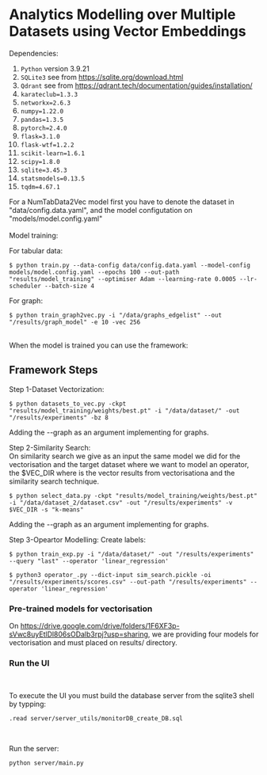 # Analytics Modelling over Multiple Datasets using Vector Embeddings

Dependencies:

1. `Python` version 3.9.21
2. `SQLite3` see from https://sqlite.org/download.html
3. `Qdrant` see from https://qdrant.tech/documentation/guides/installation/
4. `karateclub=1.3.3`
5. `networkx=2.6.3`
6. `numpy=1.22.0 `
7. `pandas=1.3.5`
8. `pytorch=2.4.0`
9. `flask=3.1.0`
10. `flask-wtf=1.2.2`
11. `scikit-learn=1.6.1`
12. `scipy=1.8.0`
13. `sqlite=3.45.3`
14. `statsmodels=0.13.5`
15. `tqdm=4.67.1`

For a NumTabData2Vec model first you have to denote the dataset in "data/config.data.yaml", and the model configutation on "models/model.config.yaml"
</br>
</br>
Model training:

For tabular data:

```
$ python train.py --data-config data/config.data.yaml --model-config models/model.config.yaml --epochs 100 --out-path "results/model_training" --optimiser Adam --learning-rate 0.0005 --lr-scheduler --batch-size 4
```

For graph:
```
$ python train_graph2vec.py -i "/data/graphs_edgelist" --out "/results/graph_model" -e 10 -vec 256
```

</br>
When the model is trained you can use the framework:

## Framework Steps

Step 1-Dataset Vectorization:
```
$ python datasets_to_vec.py -ckpt "results/model_training/weights/best.pt" -i "/data/dataset/" -out "/results/experiments" -bz 8
```
Adding the --graph as an argument implementing for graphs.

Step 2-Similarity Search:
</br>
On similarity search we give as an input the same model we did for the vectorisation and the target dataset where we want to model an operator, the $VEC_DIR where is the vector results from vectorisationa and the similarity search technique.
```
$ python select_data.py -ckpt "results/model_training/weights/best.pt" -i "/data/dataset_2/dataset.csv" -out "/results/experiments" -v $VEC_DIR -s "k-means"
```
Adding the --graph as an argument implementing for graphs.


Step 3-Opeartor Modelling:
Create labels:
</br>
```
$ python train_exp.py -i "/data/dataset/" -out "/results/experiments" --query "last" --operator 'linear_regression'
```

```
$ python3 operator_.py --dict-input sim_search.pickle -oi "/results/experiments/scores.csv" --out-path "/results/experiments" --operator 'linear_regression'
```

### Pre-trained models for vectorisation
On https://drive.google.com/drive/folders/1F6XF3p-sVwc8uyEtlDl806sODalb3rpj?usp=sharing, we are providing four models for vectorisation and must placed on results/ directory.

### Run the UI 
</br>

To execute the UI you must build the database server from the sqlite3 shell by typping:
```
.read server/server_utils/monitorDB_create_DB.sql
```
</br>

Run the server:
```
python server/main.py
```
